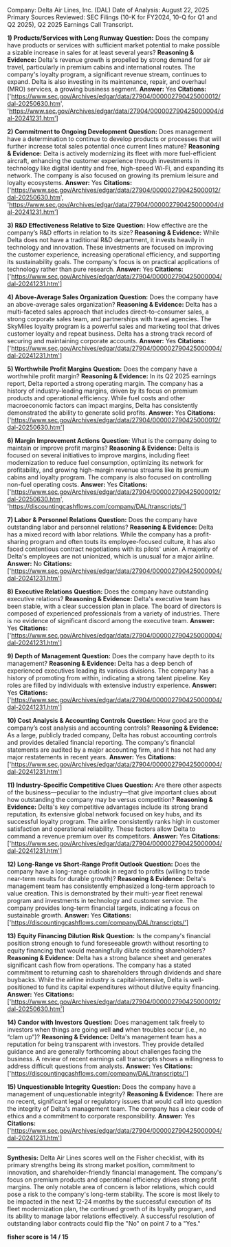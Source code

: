 Company: Delta Air Lines, Inc. (DAL)
Date of Analysis: August 22, 2025
Primary Sources Reviewed: SEC Filings (10-K for FY2024, 10-Q for Q1 and Q2 2025), Q2 2025 Earnings Call Transcript.

**1) Products/Services with Long Runway**
**Question:** Does the company have products or services with sufficient market potential to make possible a sizable increase in sales for at least several years?
**Reasoning & Evidence:** Delta's revenue growth is propelled by strong demand for air travel, particularly in premium cabins and international routes. The company's loyalty program, a significant revenue stream, continues to expand. Delta is also investing in its maintenance, repair, and overhaul (MRO) services, a growing business segment.
**Answer:** Yes
**Citations:** ['https://www.sec.gov/Archives/edgar/data/27904/000002790425000012/dal-20250630.htm', 'https://www.sec.gov/Archives/edgar/data/27904/000002790425000004/dal-20241231.htm']

**2) Commitment to Ongoing Development**
**Question:** Does management have a determination to continue to develop products or processes that will further increase total sales potential once current lines mature?
**Reasoning & Evidence:** Delta is actively modernizing its fleet with more fuel-efficient aircraft, enhancing the customer experience through investments in technology like digital identity and free, high-speed Wi-Fi, and expanding its network. The company is also focused on growing its premium leisure and loyalty ecosystems.
**Answer:** Yes
**Citations:** ['https://www.sec.gov/Archives/edgar/data/27904/000002790425000012/dal-20250630.htm', 'https://www.sec.gov/Archives/edgar/data/27904/000002790425000004/dal-20241231.htm']

**3) R&D Effectiveness Relative to Size**
**Question:** How effective are the company’s R&D efforts in relation to its size?
**Reasoning & Evidence:** While Delta does not have a traditional R&D department, it invests heavily in technology and innovation. These investments are focused on improving the customer experience, increasing operational efficiency, and supporting its sustainability goals. The company's focus is on practical applications of technology rather than pure research.
**Answer:** Yes
**Citations:** ['https://www.sec.gov/Archives/edgar/data/27904/000002790425000004/dal-20241231.htm']

**4) Above-Average Sales Organization**
**Question:** Does the company have an above-average sales organization?
**Reasoning & Evidence:** Delta has a multi-faceted sales approach that includes direct-to-consumer sales, a strong corporate sales team, and partnerships with travel agencies. The SkyMiles loyalty program is a powerful sales and marketing tool that drives customer loyalty and repeat business. Delta has a strong track record of securing and maintaining corporate accounts.
**Answer:** Yes
**Citations:** ['https://www.sec.gov/Archives/edgar/data/27904/000002790425000004/dal-20241231.htm']

**5) Worthwhile Profit Margins**
**Question:** Does the company have a worthwhile profit margin?
**Reasoning & Evidence:** In its Q2 2025 earnings report, Delta reported a strong operating margin. The company has a history of industry-leading margins, driven by its focus on premium products and operational efficiency. While fuel costs and other macroeconomic factors can impact margins, Delta has consistently demonstrated the ability to generate solid profits.
**Answer:** Yes
**Citations:** ['https://www.sec.gov/Archives/edgar/data/27904/000002790425000012/dal-20250630.htm']

**6) Margin Improvement Actions**
**Question:** What is the company doing to maintain or improve profit margins?
**Reasoning & Evidence:** Delta is focused on several initiatives to improve margins, including fleet modernization to reduce fuel consumption, optimizing its network for profitability, and growing high-margin revenue streams like its premium cabins and loyalty program. The company is also focused on controlling non-fuel operating costs.
**Answer:** Yes
**Citations:** ['https://www.sec.gov/Archives/edgar/data/27904/000002790425000012/dal-20250630.htm', 'https://discountingcashflows.com/company/DAL/transcripts/']

**7) Labor & Personnel Relations**
**Question:** Does the company have outstanding labor and personnel relations?
**Reasoning & Evidence:** Delta has a mixed record with labor relations. While the company has a profit-sharing program and often touts its employee-focused culture, it has also faced contentious contract negotiations with its pilots' union. A majority of Delta's employees are not unionized, which is unusual for a major airline.
**Answer:** No
**Citations:** ['https://www.sec.gov/Archives/edgar/data/27904/000002790425000004/dal-20241231.htm']

**8) Executive Relations**
**Question:** Does the company have outstanding executive relations?
**Reasoning & Evidence:** Delta's executive team has been stable, with a clear succession plan in place. The board of directors is composed of experienced professionals from a variety of industries. There is no evidence of significant discord among the executive team.
**Answer:** Yes
**Citations:** ['https://www.sec.gov/Archives/edgar/data/27904/000002790425000004/dal-20241231.htm']

**9) Depth of Management**
**Question:** Does the company have depth to its management?
**Reasoning & Evidence:** Delta has a deep bench of experienced executives leading its various divisions. The company has a history of promoting from within, indicating a strong talent pipeline. Key roles are filled by individuals with extensive industry experience.
**Answer:** Yes
**Citations:** ['https://www.sec.gov/Archives/edgar/data/27904/000002790425000004/dal-20241231.htm']

**10) Cost Analysis & Accounting Controls**
**Question:** How good are the company’s cost analysis and accounting controls?
**Reasoning & Evidence:** As a large, publicly traded company, Delta has robust accounting controls and provides detailed financial reporting. The company's financial statements are audited by a major accounting firm, and it has not had any major restatements in recent years.
**Answer:** Yes
**Citations:** ['https://www.sec.gov/Archives/edgar/data/27904/000002790425000004/dal-20241231.htm']

**11) Industry-Specific Competitive Clues**
**Question:** Are there other aspects of the business—peculiar to the industry—that give important clues about how outstanding the company may be versus competition?
**Reasoning & Evidence:** Delta's key competitive advantages include its strong brand reputation, its extensive global network focused on key hubs, and its successful loyalty program. The airline consistently ranks high in customer satisfaction and operational reliability. These factors allow Delta to command a revenue premium over its competitors.
**Answer:** Yes
**Citations:** ['https://www.sec.gov/Archives/edgar/data/27904/000002790425000004/dal-20241231.htm']

**12) Long-Range vs Short-Range Profit Outlook**
**Question:** Does the company have a long-range outlook in regard to profits (willing to trade near-term results for durable growth)?
**Reasoning & Evidence:** Delta's management team has consistently emphasized a long-term approach to value creation. This is demonstrated by their multi-year fleet renewal program and investments in technology and customer service. The company provides long-term financial targets, indicating a focus on sustainable growth.
**Answer:** Yes
**Citations:** ['https://discountingcashflows.com/company/DAL/transcripts/']

**13) Equity Financing Dilution Risk**
**Question:** Is the company's financial position strong enough to fund foreseeable growth without resorting to equity financing that would meaningfully dilute existing shareholders?
**Reasoning & Evidence:** Delta has a strong balance sheet and generates significant cash flow from operations. The company has a stated commitment to returning cash to shareholders through dividends and share buybacks. While the airline industry is capital-intensive, Delta is well-positioned to fund its capital expenditures without dilutive equity financing.
**Answer:** Yes
**Citations:** ['https://www.sec.gov/Archives/edgar/data/27904/000002790425000012/dal-20250630.htm']

**14) Candor with Investors**
**Question:** Does management talk freely to investors when things are going well **and** when troubles occur (i.e., no “clam up”)?
**Reasoning & Evidence:** Delta's management team has a reputation for being transparent with investors. They provide detailed guidance and are generally forthcoming about challenges facing the business. A review of recent earnings call transcripts shows a willingness to address difficult questions from analysts.
**Answer:** Yes
**Citations:** ['https://discountingcashflows.com/company/DAL/transcripts/']

**15) Unquestionable Integrity**
**Question:** Does the company have a management of unquestionable integrity?
**Reasoning & Evidence:** There are no recent, significant legal or regulatory issues that would call into question the integrity of Delta's management team. The company has a clear code of ethics and a commitment to corporate responsibility.
**Answer:** Yes
**Citations:** ['https://www.sec.gov/Archives/edgar/data/27904/000002790425000004/dal-20241231.htm']

---
**Synthesis:**
Delta Air Lines scores well on the Fisher checklist, with its primary strengths being its strong market position, commitment to innovation, and shareholder-friendly financial management. The company's focus on premium products and operational efficiency drives strong profit margins. The only notable area of concern is labor relations, which could pose a risk to the company's long-term stability. The score is most likely to be impacted in the next 12-24 months by the successful execution of its fleet modernization plan, the continued growth of its loyalty program, and its ability to manage labor relations effectively. A successful resolution of outstanding labor contracts could flip the "No" on point 7 to a "Yes."

**fisher score is 14 / 15**